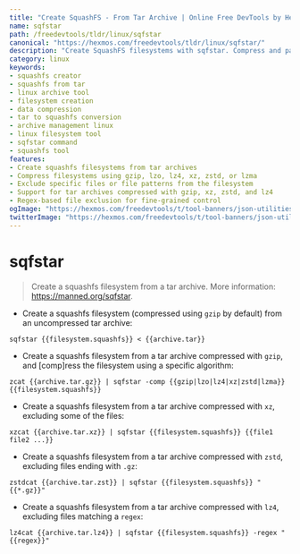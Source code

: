 ```yaml
---
title: "Create SquashFS - From Tar Archive | Online Free DevTools by Hexmos"
name: sqfstar
path: /freedevtools/tldr/linux/sqfstar
canonical: "https://hexmos.com/freedevtools/tldr/linux/sqfstar/"
description: "Create SquashFS filesystems with sqfstar. Compress and package directories into efficient archives. Free online tool, no registration required."
category: linux
keywords:
- squashfs creator
- squashfs from tar
- linux archive tool
- filesystem creation
- data compression
- tar to squashfs conversion
- archive management linux
- linux filesystem tool
- sqfstar command
- squashfs tool
features:
- Create squashfs filesystems from tar archives
- Compress filesystems using gzip, lzo, lz4, xz, zstd, or lzma
- Exclude specific files or file patterns from the filesystem
- Support for tar archives compressed with gzip, xz, zstd, and lz4
- Regex-based file exclusion for fine-grained control
ogImage: "https://hexmos.com/freedevtools/t/tool-banners/json-utilities-banner.png"
twitterImage: "https://hexmos.com/freedevtools/t/tool-banners/json-utilities-banner.png"
---
```


# sqfstar

> Create a squashfs filesystem from a tar archive.
> More information: <https://manned.org/sqfstar>.

- Create a squashfs filesystem (compressed using `gzip` by default) from an uncompressed tar archive:

`sqfstar {{filesystem.squashfs}} < {{archive.tar}}`

- Create a squashfs filesystem from a tar archive compressed with `gzip`, and [comp]ress the filesystem using a specific algorithm:

`zcat {{archive.tar.gz}} | sqfstar -comp {{gzip|lzo|lz4|xz|zstd|lzma}} {{filesystem.squashfs}}`

- Create a squashfs filesystem from a tar archive compressed with `xz`, excluding some of the files:

`xzcat {{archive.tar.xz}} | sqfstar {{filesystem.squashfs}} {{file1 file2 ...}}`

- Create a squashfs filesystem from a tar archive compressed with `zstd`, excluding files ending with `.gz`:

`zstdcat {{archive.tar.zst}} | sqfstar {{filesystem.squashfs}} "{{*.gz}}"`

- Create a squashfs filesystem from a tar archive compressed with `lz4`, excluding files matching a `regex`:

`lz4cat {{archive.tar.lz4}} | sqfstar {{filesystem.squashfs}} -regex "{{regex}}"`
